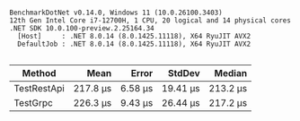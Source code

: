 ```

BenchmarkDotNet v0.14.0, Windows 11 (10.0.26100.3403)
12th Gen Intel Core i7-12700H, 1 CPU, 20 logical and 14 physical cores
.NET SDK 10.0.100-preview.2.25164.34
  [Host]     : .NET 8.0.14 (8.0.1425.11118), X64 RyuJIT AVX2
  DefaultJob : .NET 8.0.14 (8.0.1425.11118), X64 RyuJIT AVX2


```
| Method      | Mean     | Error   | StdDev   | Median   |
|------------ |---------:|--------:|---------:|---------:|
| TestRestApi | 217.8 μs | 6.58 μs | 19.41 μs | 213.2 μs |
| TestGrpc    | 226.3 μs | 9.43 μs | 26.44 μs | 217.2 μs |

